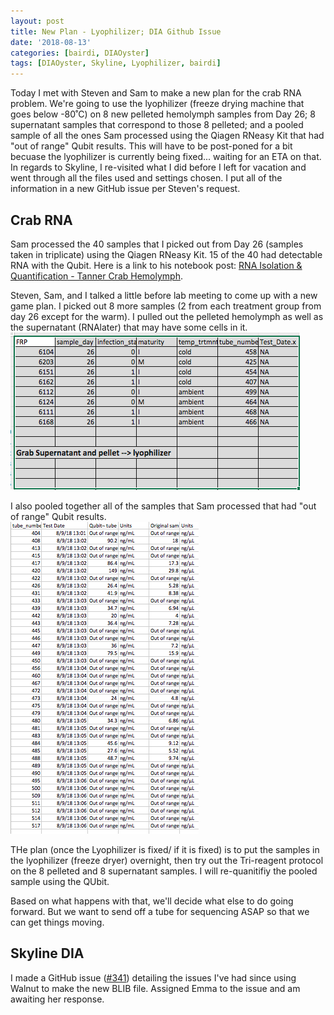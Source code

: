 ```yaml
---
layout: post
title: New Plan - Lyophilizer; DIA Github Issue
date: '2018-08-13'
categories: [bairdi, DIAOyster]
tags: [DIAOyster, Skyline, Lyophilizer, bairdi]
---
```

Today I met with Steven and Sam to make a new plan for the crab RNA problem. We're going to use the lyophilizer (freeze drying machine that goes below -80˚C) on 8 new pelleted hemolymph samples from Day 26; 8 supernatant samples that correspond to those 8 pelleted; and a pooled sample of all the ones Sam processed using the Qiagen RNeasy Kit that had "out of range" Qubit results. This will have to be post-poned for a bit becuase the lyophilizer is currently being fixed... waiting for an ETA on that. In regards to Skyline, I re-visited what I did before I left for vacation and went through all the files used and settings chosen. I put all of the information in a new GitHub issue per Steven's request. 

## Crab RNA
Sam processed the 40 samples that I picked out from Day 26 (samples taken in triplicate) using the Qiagen RNeasy Kit. 15 of the 40 had detectable RNA with the Qubit. Here is a link to his notebook post: [RNA Isolation & Quantification - Tanner Crab Hemolymph](http://onsnetwork.org/kubu4/2018/08/09/rna-isolation-quantificaiton-tanner-crab-hemolymph/).

Steven, Sam, and I talked a little before lab meeting to come up with a new game plan. I picked out 8 more samples (2 from each treatment group from day 26 except for the warm). I pulled out the pelleted hemolymph as well as the supernatant (RNAlater) that may have some cells in it.        
![img](../notebook-images/samples-for-lyophilizer.png)

I also pooled together all of the samples that Sam processed that had "out of range" Qubit results.        
![img](../notebook-images/pooling-for-lyophilizer.png)

THe plan (once the Lyophilizer is fixed/ if it is fixed) is to put the samples in the lyophilizer (freeze dryer) overnight, then try out the Tri-reagent protocol on the 8 pelleted and 8 supernatant samples. I will re-quanitifiy the pooled sample using the QUbit.

Based on what happens with that, we'll decide what else to do going forward. But we want to send off a tube for sequencing ASAP so that we can get things moving. 

## Skyline DIA 
I made a GitHub issue ([#341](https://github.com/RobertsLab/resources/issues/341)) detailing the issues I've had since using Walnut to make the new BLIB file. Assigned Emma to the issue and am awaiting her response. 
